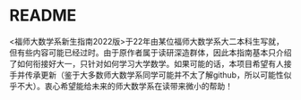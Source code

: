# README

&lt;福师大数学系新生指南2022版&gt;于22年由某位福师大数学系大二本科生写就，但有些内容可能已经过时。由于原作者属于读研深造群体，因此本指南基本只介绍了如何衔接好大一，只针对如何学习大学数学。如果可能的话，本项目希望有人接手并传承更新（鉴于大多数师大数学系同学可能并不太了解github，所以可能性似乎不大）。衷心希望能给未来的师大数学系在读带来微小的帮助！
